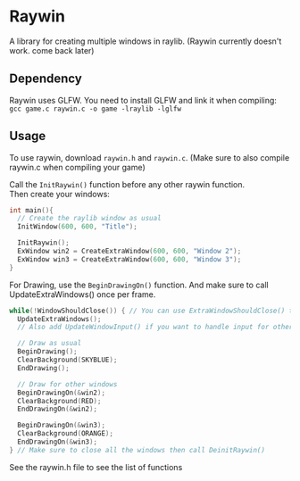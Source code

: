 # Raywin
A library for creating multiple windows in raylib. (Raywin currently doesn't work. come back later)

## Dependency
Raywin uses GLFW. You need to install GLFW and link it when compiling:  
`gcc game.c raywin.c -o game -lraylib -lglfw`

## Usage
To use raywin, download `raywin.h` and `raywin.c`. (Make sure to also compile raywin.c when compiling your game)  

Call the `InitRaywin()` function before any other raywin function.  
Then create your windows:  
```c
int main(){
  // Create the raylib window as usual
  InitWindow(600, 600, "Title");

  InitRaywin();
  ExWindow win2 = CreateExtraWindow(600, 600, "Window 2");
  ExWindow win3 = CreateExtraWindow(600, 600, "Window 3");
}
```

For Drawing, use the `BeginDrawingOn()` function. And make sure to call UpdateExtraWindows() once per frame.  

```c
while(!WindowShouldClose()) { // You can use ExtraWindowShouldClose() to check other windows
  UpdateExtraWindows();
  // Also add UpdateWindowInput() if you want to handle input for other windows

  // Draw as usual
  BeginDrawing();
  ClearBackground(SKYBLUE);
  EndDrawing();

  // Draw for other windows
  BeginDrawingOn(&win2);
  ClearBackground(RED);
  EndDrawingOn(&win2);

  BeginDrawingOn(&win3);
  ClearBackground(ORANGE);
  EndDrawingOn(&win3);
} // Make sure to close all the windows then call DeinitRaywin()
```

See the raywin.h file to see the list of functions
